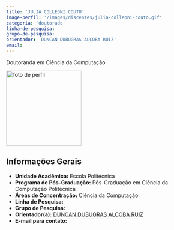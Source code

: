 ```yaml
---
title: 'JULIA COLLEONI COUTO'
image-perfil: '/images/discentes/julia-colleoni-couto.gif'
categoria: 'doutorado'
linha-de-pesquisa:
grupo-de-pesquisa:
orientador: 'DUNCAN DUBUGRAS ALCOBA RUIZ'
email:
---
```


Doutoranda em Ciência da Computação

<img src="{{site.baseurl}}/images/discentes/julia-colleoni-couto.gif" alt="foto de perfil" width="200"/>

## Informações Gerais

- **Unidade Acadêmica:** Escola Politécnica
- **Programa de Pós-Graduação:** Pós-Graduação em Ciência da Computação Politécnica
- **Áreas de Concentração:** Ciência da Computação
- **Linha de Pesquisa:**
- **Grupo de Pesquisa:**
- **Orientador(a):** [DUNCAN DUBUGRAS ALCOBA RUIZ](http://www.pucrs.br/pesquisadores/duncan-dubugras-alcoba-ruiz/)
- **E-mail para contato:**

